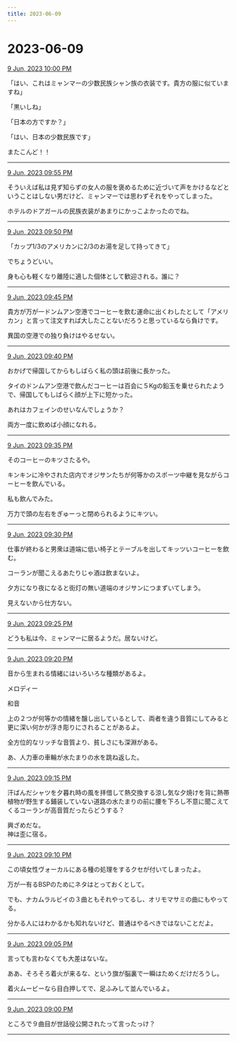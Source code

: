 ```yaml
---
title: 2023-06-09
---
```

# 2023-06-09

[9 Jun, 2023 10:00 PM](https://twitter.com/hirasawa/status/1667154580235501568#m)

「はい、これはミャンマーの少数民族シャン族の衣装です。貴方の服に似ていますね」  
  
「黒いしね」  
  
「日本の方ですか？」  
  
「はい、日本の少数民族です」  
  
またこんど！！

---

[9 Jun, 2023 09:55 PM](https://twitter.com/hirasawa/status/1667153319373193218#m)

そういえば私は見ず知らずの女人の服を褒めるために近づいて声をかけるなどということはしない男だけど、ミャンマーでは思わずそれをやってしまった。  
  
ホテルのドアガールの民族衣装があまりにかっこよかったのでね。

---

[9 Jun, 2023 09:50 PM](https://twitter.com/hirasawa/status/1667152061287346176#m)

「カップ1/3のアメリカンに2/3のお湯を足して持ってきて」  
  
でちょうどいい。  
  
身も心も軽くなり離陸に適した個体として歓迎される。誰に？

---

[9 Jun, 2023 09:45 PM](https://twitter.com/hirasawa/status/1667150803369336836#m)

貴方が万が一ドンムアン空港でコーヒーを飲む運命に出くわしたとして「アメリカン」と言って注文すれば大したことないだろうと思っているなら負けです。  
  
異国の空港での独り負けはやるせない。

---

[9 Jun, 2023 09:40 PM](https://twitter.com/hirasawa/status/1667149544520568838#m)

おかげで帰国してからもしばらく私の頭は前後に長かった。  
  
タイのドンムアン空港で飲んだコーヒーは百会に５Kgの鉛玉を乗せられたようで、帰国してもしばらく顔が上下に短かった。  
  
あれはカフェインのせいなんでしょうか？  
  
両方一度に飲めば小顔になれる。

---

[9 Jun, 2023 09:35 PM](https://twitter.com/hirasawa/status/1667148286409736192#m)

そのコーヒーのキツさたるや。  
  
キンキンに冷やされた店内でオジサンたちが何等かのスポーツ中継を見ながらコーヒーを飲んでいる。  
  
私も飲んでみた。  
  
万力で頭の左右をぎゅーっと閉められるようにキツい。

---

[9 Jun, 2023 09:30 PM](https://twitter.com/hirasawa/status/1667147032879067136#m)

仕事が終わると男衆は道端に低い椅子とテーブルを出してキッツいコーヒーを飲む。  
  
コーランが聞こえるあたりじゃ酒は飲まないよ。  
  
夕方になり夜になると街灯の無い道端のオジサンにつまずいてしまう。  
  
見えないから仕方ない。

---

[9 Jun, 2023 09:25 PM](https://twitter.com/hirasawa/status/1667145769814556676#m)

どうも私は今、ミャンマーに居るようだ。居ないけど。

---

[9 Jun, 2023 09:20 PM](https://twitter.com/hirasawa/status/1667144511481421824#m)

音から生まれる情緒にはいろいろな種類があるよ。  
  
メロディー  
  
和音  
  
上の２つが何等かの情緒を醸し出しているとして、両者を違う音質にしてみると更に深い何かが浮き彫りにされることがあるよ。  
  
全方位的なリッチな音質より、貧しさにも深淵がある。  
  
あ、人力車の車輪が水たまりの水を跳ね返した。

---

[9 Jun, 2023 09:15 PM](https://twitter.com/hirasawa/status/1667143253945204736#m)

汗ばんだシャツを夕暮れ時の風を拝借して熱交換する涼し気な夕焼けを背に熱帯植物が野生する鋪装していない道路の水たまりの前に腰を下ろし不意に聞こえてくるコーランが高音質だったらどうする？  
  
興ざめだな。  
神は歪に宿る。

---

[9 Jun, 2023 09:10 PM](https://twitter.com/hirasawa/status/1667141994756575233#m)

この頃女性ヴォーカルにある種の処理をするクセが付いてしまったよ。  
  
万が一有るBSPのためにネタはとっておくとして。  
  
でも、ナカムラルビイの３曲ともそれやってるし、オリモマサミの曲にもやってる。  
  
分かる人にはわかるかも知れないけど、普通はやるべきではないことだよ。

---

[9 Jun, 2023 09:05 PM](https://twitter.com/hirasawa/status/1667140737044217859#m)

言っても言わなくても大差はないな。  
  
ああ、そろそろ着火が来るな、という旗が脳裏で一瞬はためくだけだろうし。  
  
着火ムービーなら目白押してで、足ふみして並んでいるよ。

---

[9 Jun, 2023 09:00 PM](https://twitter.com/hirasawa/status/1667139480178892804#m)

ところで９曲目が世話役公開されたって言ったっけ？

---

